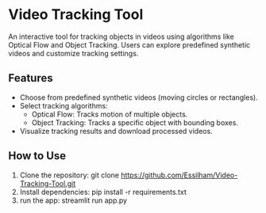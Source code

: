 # Video Tracking Tool

An interactive tool for tracking objects in videos using algorithms like Optical Flow and Object Tracking. Users can explore predefined synthetic videos and customize tracking settings.

## Features
- Choose from predefined synthetic videos (moving circles or rectangles).
- Select tracking algorithms:
  - Optical Flow: Tracks motion of multiple objects.
  - Object Tracking: Tracks a specific object with bounding boxes.
- Visualize tracking results and download processed videos.


## How to Use
1. Clone the repository:
git clone https://github.com/Essilham/Video-Tracking-Tool.git
2. Install dependencies:
pip install -r requirements.txt
3. run the app:
streamlit run app.py
